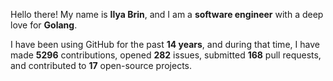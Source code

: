 Hello there! My name is **Ilya Brin**, and I am a **software engineer** with a deep love for **Golang**.

I have been using GitHub for the past **14 years**, and during that time, I have made **5296** contributions, opened **282** issues, submitted **168** pull requests, and contributed to **17** open-source projects.
